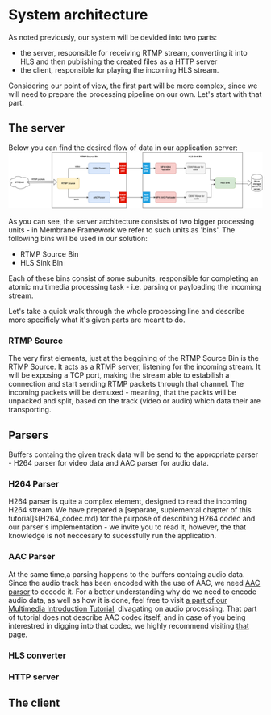 # System architecture

As noted previously, our system will be devided into two parts:
* the server, responsible for receiving RTMP stream, converting it into HLS and then publishing the created files as a HTTP server
* the client, responsible for playing the incoming HLS stream.

Considering our point of view, the first part will be more complex, since we will need to prepare the processing pipeline on our own. Let's start with that part.

## The server
Below you can find the desired flow of data in our application server:
![Pipeline scheme](assets/RTMP_to_HLS_pipeline.drawio.png)
 
As you can see, the server architecture consists of two bigger processing units - in Membrane Framework we refer to such units as 'bins'.
The following bins will be used in our solution:
* RTMP Source Bin
* HLS Sink Bin

Each of these bins consist of some subunits, responsible for completing an atomic multimedia processing task - i.e. parsing or payloading the incoming stream.

Let's take a quick walk through the whole processing line and describe more specificly what it's given parts are meant to do.
### RTMP Source
The very first elements, just at the beggining of the RTMP Source Bin is the RTMP Source. It acts as a RTMP server, listening for the incoming stream. It will be exposing a TCP port, making the stream able to estabilish a connection and start sending RTMP packets through that channel. 
The incoming packets will be demuxed - meaning, that the packts will be unpacked and split, based on the track (video or audio) which data their are transporting. 
## Parsers
Buffers containg the given track data will be send to the appropriate parser - H264 parser for video data and AAC parser for audio data.
### H264 Parser
H264 parser is quite a complex element, designed to read the incoming H264 stream. We have prepared a [separate, suplemental chapter of this tutorial]ś(H264_codec.md) for the purpose of describing H264 codec and our parser's implementation - we invite you to read it, however, the that knowledge is not neccesary to sucessfully run the application.
### AAC Parser
At the same time,a parsing happens to the buffers containg audio data. Since the audio track has been encoded with the use of AAC, we need [AAC parser](https://github.com/membraneframework/membrane_aac_plugin) to decode it.
For a better understanding why do we need to encode audio data, as well as how it is done, feel free to visit [a part of our Multimedia Introduction Tutorial](), divagating on audio processing.
That part of tutorial does not describe AAC codec itself, and in case of you being interestred in digging into that codec, we highly recommend visiting [that page](https://wiki.multimedia.cx/index.php/Understanding_AAC).

### HLS converter
### HTTP server

## The client